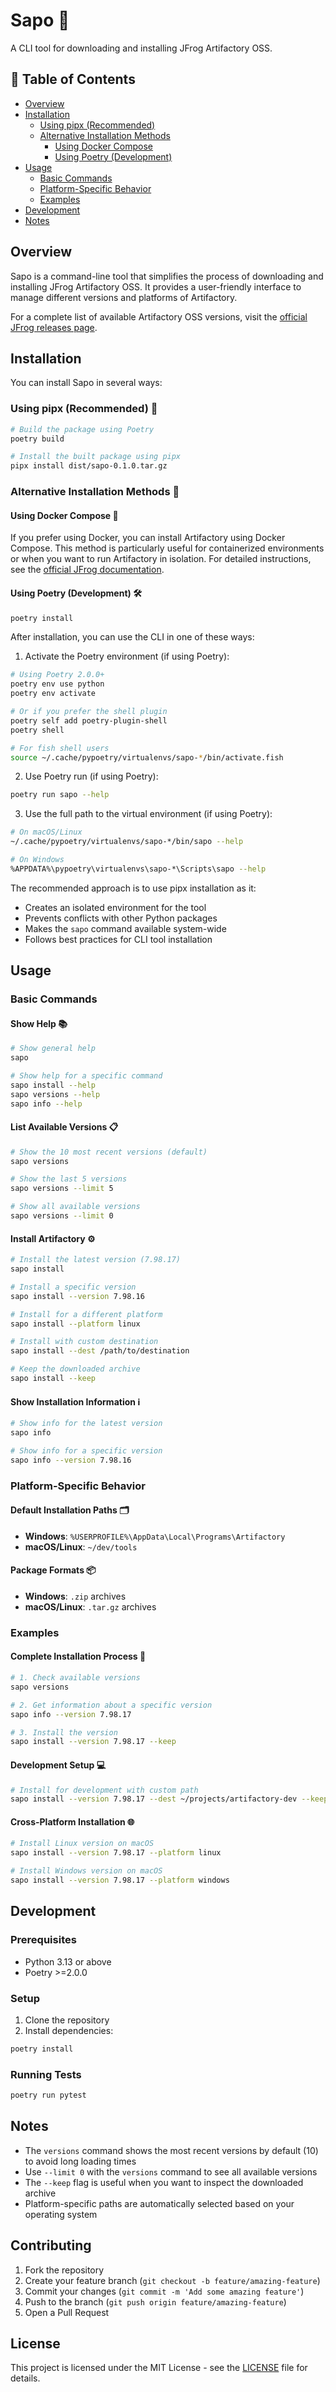 # Sapo 🐸

A CLI tool for downloading and installing JFrog Artifactory OSS.

## 📑 Table of Contents
- [Overview](#overview)
- [Installation](#installation)
  - [Using pipx (Recommended)](#using-pipx-recommended-)
  - [Alternative Installation Methods](#alternative-installation-methods-)
    - [Using Docker Compose](#using-docker-compose-)
    - [Using Poetry (Development)](#using-poetry-development-)
- [Usage](#usage)
  - [Basic Commands](#basic-commands)
  - [Platform-Specific Behavior](#platform-specific-behavior)
  - [Examples](#examples)
- [Development](#development)
- [Notes](#notes)

## Overview

Sapo is a command-line tool that simplifies the process of downloading and installing JFrog Artifactory OSS. It provides a user-friendly interface to manage different versions and platforms of Artifactory.

For a complete list of available Artifactory OSS versions, visit the [official JFrog releases page](https://releases.jfrog.io/artifactory/bintray-artifactory/org/artifactory/oss/jfrog-artifactory-oss/).

## Installation

You can install Sapo in several ways:

### Using pipx (Recommended) 🚀

```bash
# Build the package using Poetry
poetry build

# Install the built package using pipx
pipx install dist/sapo-0.1.0.tar.gz
```

### Alternative Installation Methods 🔧

#### Using Docker Compose 🐳
If you prefer using Docker, you can install Artifactory using Docker Compose. This method is particularly useful for containerized environments or when you want to run Artifactory in isolation. For detailed instructions, see the [official JFrog documentation](https://jfrog.com/help/r/jfrog-installation-setup-documentation/install-artifactory-single-node-with-docker-compose).

#### Using Poetry (Development) 🛠️

```bash
poetry install
```

After installation, you can use the CLI in one of these ways:

1. Activate the Poetry environment (if using Poetry):
```bash
# Using Poetry 2.0.0+
poetry env use python
poetry env activate

# Or if you prefer the shell plugin
poetry self add poetry-plugin-shell
poetry shell

# For fish shell users
source ~/.cache/pypoetry/virtualenvs/sapo-*/bin/activate.fish
```

2. Use Poetry run (if using Poetry):
```bash
poetry run sapo --help
```

3. Use the full path to the virtual environment (if using Poetry):
```bash
# On macOS/Linux
~/.cache/pypoetry/virtualenvs/sapo-*/bin/sapo --help

# On Windows
%APPDATA%\pypoetry\virtualenvs\sapo-*\Scripts\sapo --help
```

The recommended approach is to use pipx installation as it:
- Creates an isolated environment for the tool
- Prevents conflicts with other Python packages
- Makes the `sapo` command available system-wide
- Follows best practices for CLI tool installation

## Usage

### Basic Commands

#### Show Help 📚
```bash
# Show general help
sapo

# Show help for a specific command
sapo install --help
sapo versions --help
sapo info --help
```

#### List Available Versions 📋
```bash
# Show the 10 most recent versions (default)
sapo versions

# Show the last 5 versions
sapo versions --limit 5

# Show all available versions
sapo versions --limit 0
```

#### Install Artifactory ⚙️
```bash
# Install the latest version (7.98.17)
sapo install

# Install a specific version
sapo install --version 7.98.16

# Install for a different platform
sapo install --platform linux

# Install with custom destination
sapo install --dest /path/to/destination

# Keep the downloaded archive
sapo install --keep
```

#### Show Installation Information ℹ️
```bash
# Show info for the latest version
sapo info

# Show info for a specific version
sapo info --version 7.98.16
```

### Platform-Specific Behavior

#### Default Installation Paths 🗂️
- **Windows**: `%USERPROFILE%\AppData\Local\Programs\Artifactory`
- **macOS/Linux**: `~/dev/tools`

#### Package Formats 📦
- **Windows**: `.zip` archives
- **macOS/Linux**: `.tar.gz` archives

### Examples

#### Complete Installation Process 🚀
```bash
# 1. Check available versions
sapo versions

# 2. Get information about a specific version
sapo info --version 7.98.17

# 3. Install the version
sapo install --version 7.98.17 --keep
```

#### Development Setup 💻
```bash
# Install for development with custom path
sapo install --version 7.98.17 --dest ~/projects/artifactory-dev --keep
```

#### Cross-Platform Installation 🌐
```bash
# Install Linux version on macOS
sapo install --version 7.98.17 --platform linux

# Install Windows version on macOS
sapo install --version 7.98.17 --platform windows
```

## Development

### Prerequisites
- Python 3.13 or above
- Poetry >=2.0.0

### Setup
1. Clone the repository
2. Install dependencies:
```bash
poetry install
```

### Running Tests
```bash
poetry run pytest
```

## Notes

- The `versions` command shows the most recent versions by default (10) to avoid long loading times
- Use `--limit 0` with the `versions` command to see all available versions
- The `--keep` flag is useful when you want to inspect the downloaded archive
- Platform-specific paths are automatically selected based on your operating system

## Contributing

1. Fork the repository
2. Create your feature branch (`git checkout -b feature/amazing-feature`)
3. Commit your changes (`git commit -m 'Add some amazing feature'`)
4. Push to the branch (`git push origin feature/amazing-feature`)
5. Open a Pull Request

## License

This project is licensed under the MIT License - see the [LICENSE](LICENSE) file for details.
